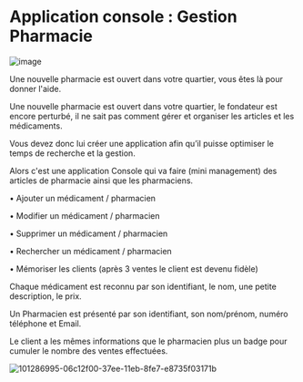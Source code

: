 # Application console : Gestion Pharmacie

![image](https://user-images.githubusercontent.com/47373251/101646410-ce149600-3a37-11eb-9afd-1be0b032a681.png)

Une nouvelle pharmacie est ouvert dans votre quartier, vous êtes là pour donner l'aide.

Une nouvelle pharmacie est ouvert dans votre quartier, le fondateur est encore perturbé, il ne sait pas comment gérer et organiser les articles et les médicaments.

Vous devez donc lui créer une application afin qu’il puisse optimiser le temps de recherche et la gestion.

Alors c'est une application Console qui va faire (mini management) des articles de pharmacie ainsi que les pharmaciens.

• Ajouter un médicament / pharmacien

• Modifier un médicament / pharmacien

• Supprimer un médicament / pharmacien

• Rechercher un médicament / pharmacien

• Mémoriser les clients (après 3 ventes le client est devenu fidèle)

Chaque médicament est reconnu par son identifiant, le nom, une petite description, le prix.

Un Pharmacien est présenté par son identifiant, son nom/prénom, numéro téléphone et Email.

Le client a les mêmes informations que le pharmacien plus un badge pour cumuler le nombre des ventes effectuées.

![101286995-06c12f00-37ee-11eb-8fe7-e8735f03171b](https://user-images.githubusercontent.com/47373251/101646688-2186e400-3a38-11eb-825b-4a6895b8a0cc.png)
